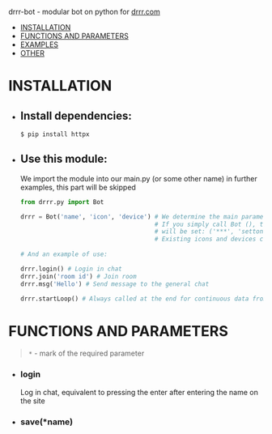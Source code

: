 
drrr-bot - modular bot on python for [drrr.com](https://drrr.com)

- [INSTALLATION](#installation)
- [FUNCTIONS AND PARAMETERS](#functions-and-parameters)
- [EXAMPLES](#examples)
- [OTHER](#other)


# INSTALLATION

- ## Install dependencies:
    ```
    $ pip install httpx
    ```
    
- ## Use this module:
    We import the module into our main.py (or some other name) in further examples, this part will be skipped
    ```python
    from drrr.py import Bot
    
    drrr = Bot('name', 'icon', 'device') # We determine the main parameters of the bot.
                                         # If you simply call Bot (), the default parameters
                                         # will be set: ('***', 'setton', 'Bot')
                                         # Existing icons and devices can be viewed in "other"
                                         
    # And an example of use:
    
    drrr.login() # Login in chat
    drrr.join('room id') # Join room
    drrr.msg('Hello') # Send message to the general chat
    
    drrr.startLoop() # Always called at the end for continuous data from the site
    ```

# FUNCTIONS AND PARAMETERS
> `*` - mark of the required parameter
- ### login
    Log in chat, equivalent to pressing the enter after entering the name on the site
- ### save(*name)
    
